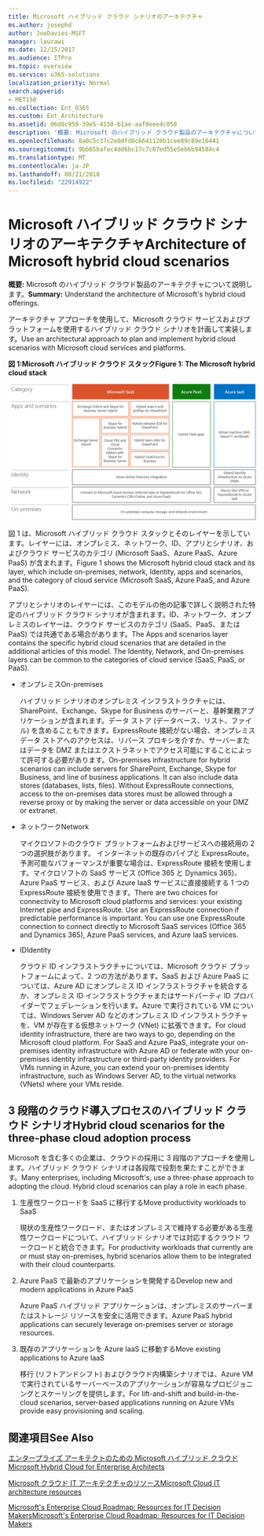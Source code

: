 ```yaml
---
title: Microsoft ハイブリッド クラウド シナリオのアーキテクチャ
ms.author: josephd
author: JoeDavies-MSFT
manager: laurawi
ms.date: 12/15/2017
ms.audience: ITPro
ms.topic: overview
ms.service: o365-solutions
localization_priority: Normal
search.appverid:
- MET150
ms.collection: Ent_O365
ms.custom: Ent_Architecture
ms.assetid: 06d8c959-39e5-4150-b1ae-aaf0eee4c058
description: '概要: Microsoft のハイブリッド クラウド製品のアーキテクチャについて説明します。'
ms.openlocfilehash: 8a0c5c37c2e0dfd0c6641128b1cee89c89e16441
ms.sourcegitcommit: 9bb65bafec4dd6bc17c7c07ed55e5eb6b94584c4
ms.translationtype: MT
ms.contentlocale: ja-JP
ms.lasthandoff: 08/21/2018
ms.locfileid: "22914922"
---
```

# <a name="architecture-of-microsoft-hybrid-cloud-scenarios"></a><span data-ttu-id="f5d84-103">Microsoft ハイブリッド クラウド シナリオのアーキテクチャ</span><span class="sxs-lookup"><span data-stu-id="f5d84-103">Architecture of Microsoft hybrid cloud scenarios</span></span>

 <span data-ttu-id="f5d84-104">**概要:** Microsoft のハイブリッド クラウド製品のアーキテクチャについて説明します。</span><span class="sxs-lookup"><span data-stu-id="f5d84-104">**Summary:** Understand the architecture of Microsoft's hybrid cloud offerings.</span></span>
  
<span data-ttu-id="f5d84-105">アーキテクチャ アプローチを使用して、Microsoft クラウド サービスおよびプラットフォームを使用するハイブリッド クラウド シナリオを計画して実装します。</span><span class="sxs-lookup"><span data-stu-id="f5d84-105">Use an architectural approach to plan and implement hybrid cloud scenarios with Microsoft cloud services and platforms.</span></span>
  
<span data-ttu-id="f5d84-106">**図 1:Microsoft ハイブリッド クラウド スタック**</span><span class="sxs-lookup"><span data-stu-id="f5d84-106">**Figure 1: The Microsoft hybrid cloud stack**</span></span>

![Microsoft ハイブリッド クラウド スタック](media/Hybrid-Poster/Hybrid-Cloud-Stack.png)
  
<span data-ttu-id="f5d84-108">図 1 は、Microsoft ハイブリッド クラウド スタックとそのレイヤーを示しています。レイヤーには、オンプレミス、ネットワーク、ID、アプリとシナリオ、およびクラウド サービスのカテゴリ (Microsoft SaaS、Azure PaaS、Azure PaaS) が含まれます。</span><span class="sxs-lookup"><span data-stu-id="f5d84-108">Figure 1 shows the Microsoft hybrid cloud stack and its layer, which include on-premises, network, Identity, apps and scenarios, and the category of cloud service (Microsoft SaaS, Azure PaaS, and Azure PaaS).</span></span>
  
<span data-ttu-id="f5d84-p101">アプリとシナリオのレイヤーには、このモデルの他の記事で詳しく説明された特定のハイブリッド クラウド シナリオが含まれます。ID、ネットワーク、オンプレミスのレイヤーは、クラウド サービスのカテゴリ (SaaS、PaaS、または PaaS) では共通である場合があります。</span><span class="sxs-lookup"><span data-stu-id="f5d84-p101">The Apps and scenarios layer contains the specific hybrid cloud scenarios that are detailed in the additional articles of this model. The Identity, Network, and On-premises layers can be common to the categories of cloud service (SaaS, PaaS, or PaaS).</span></span>
  
- <span data-ttu-id="f5d84-111">オンプレミス</span><span class="sxs-lookup"><span data-stu-id="f5d84-111">On-premises</span></span>
    
    <span data-ttu-id="f5d84-p102">ハイブリッド シナリオのオンプレミス インフラストラクチャには、SharePoint、Exchange、Skype for Business のサーバーと、基幹業務アプリケーションが含まれます。データ ストア (データベース、リスト、ファイル) を含めることもできます。ExpressRoute 接続がない場合、オンプレミス データ ストアへのアクセスは、リバース プロキシを介すか、サーバーまたはデータを DMZ またはエクストラネットでアクセス可能にすることによって許可する必要があります。</span><span class="sxs-lookup"><span data-stu-id="f5d84-p102">On-premises infrastructure for hybrid scenarios can include servers for SharePoint, Exchange, Skype for Business, and line of business applications. It can also include data stores (databases, lists, files). Without ExpressRoute connections, access to the on-premises data stores must be allowed through a reverse proxy or by making the server or data accessible on your DMZ or extranet.</span></span>
    
- <span data-ttu-id="f5d84-115">ネットワーク</span><span class="sxs-lookup"><span data-stu-id="f5d84-115">Network</span></span>
    
    <span data-ttu-id="f5d84-p103">マイクロソフトのクラウド プラットフォームおよびサービスへの接続用の 2 つの選択肢があります。 インターネットの既存のパイプと ExpressRoute。予測可能なパフォーマンスが重要な場合は、ExpressRoute 接続を使用します。マイクロソフトの SaaS サービス (Office 365 と Dynamics 365)、Azure PaaS サービス、および Azure IaaS サービスに直接接続する 1 つの ExpressRoute 接続を使用できます。</span><span class="sxs-lookup"><span data-stu-id="f5d84-p103">There are two choices for connectivity to Microsoft cloud platforms and services: your existing Internet pipe and ExpressRoute. Use an ExpressRoute connection if predictable performance is important. You can use one ExpressRoute connection to connect directly to Microsoft SaaS services (Office 365 and Dynamics 365), Azure PaaS services, and Azure IaaS services.</span></span>
    
- <span data-ttu-id="f5d84-119">ID</span><span class="sxs-lookup"><span data-stu-id="f5d84-119">Identity</span></span>
    
    <span data-ttu-id="f5d84-p104">クラウド ID インフラストラクチャについては、Microsoft クラウド プラットフォームによって、2 つの方法があります。SaaS および Azure PaaS については、Azure AD にオンプレミス ID インフラストラクチャを統合するか、オンプレミス ID インフラストラクチャまたはサードパーティ ID プロバイダーでフェデレーションを行います。Azure で実行されている VM については、Windows Server AD などのオンプレミス ID インフラストラクチャを、VM が存在する仮想ネットワーク (VNet) に拡張できます。</span><span class="sxs-lookup"><span data-stu-id="f5d84-p104">For cloud identity infrastructure, there are two ways to go, depending on the Microsoft cloud platform. For SaaS and Azure PaaS, integrate your on-premises identity infrastructure with Azure AD or federate with your on-premises identity infrastructure or third-party identity providers. For VMs running in Azure, you can extend your on-premises identity infrastructure, such as Windows Server AD, to the virtual networks (VNets) where your VMs reside.</span></span>
    
## <a name="hybrid-cloud-scenarios-for-the-three-phase-cloud-adoption-process"></a><span data-ttu-id="f5d84-123">3 段階のクラウド導入プロセスのハイブリッド クラウド シナリオ</span><span class="sxs-lookup"><span data-stu-id="f5d84-123">Hybrid cloud scenarios for the three-phase cloud adoption process</span></span>

<span data-ttu-id="f5d84-p105">Microsoft を含む多くの企業は、クラウドの採用に 3 段階のアプローチを使用します。ハイブリッド クラウド シナリオは各段階で役割を果たすことができます。</span><span class="sxs-lookup"><span data-stu-id="f5d84-p105">Many enterprises, including Microsoft's, use a three-phase approach to adopting the cloud. Hybrid cloud scenarios can play a role in each phase.</span></span>
  
1. <span data-ttu-id="f5d84-126">生産性ワークロードを SaaS に移行する</span><span class="sxs-lookup"><span data-stu-id="f5d84-126">Move productivity workloads to SaaS</span></span>
    
    <span data-ttu-id="f5d84-127">現状の生産性ワークロード、またはオンプレミスで維持する必要がある生産性ワークロードについて、ハイブリッド シナリオでは対応するクラウド ワークロードと統合できます。</span><span class="sxs-lookup"><span data-stu-id="f5d84-127">For productivity workloads that currently are or must stay on-premises, hybrid scenarios allow them to be integrated with their cloud counterparts.</span></span>
    
2. <span data-ttu-id="f5d84-128">Azure PaaS で最新のアプリケーションを開発する</span><span class="sxs-lookup"><span data-stu-id="f5d84-128">Develop new and modern applications in Azure PaaS</span></span>
    
    <span data-ttu-id="f5d84-129">Azure PaaS ハイブリッド アプリケーションは、オンプレミスのサーバーまたはストレージ リソースを安全に活用できます。</span><span class="sxs-lookup"><span data-stu-id="f5d84-129">Azure PaaS hybrid applications can securely leverage on-premises server or storage resources.</span></span>
    
3. <span data-ttu-id="f5d84-130">既存のアプリケーションを Azure IaaS に移動する</span><span class="sxs-lookup"><span data-stu-id="f5d84-130">Move existing applications to Azure IaaS</span></span>
    
    <span data-ttu-id="f5d84-131">移行 (リフトアンドシフト) およびクラウド内構築シナリオでは、Azure VM で実行されているサーバーベースのアプリケーションが容易なプロビジョニングとスケーリングを提供します。</span><span class="sxs-lookup"><span data-stu-id="f5d84-131">For lift-and-shift and build-in-the-cloud scenarios, server-based applications running on Azure VMs provide easy provisioning and scaling.</span></span>
    
## <a name="see-also"></a><span data-ttu-id="f5d84-132">関連項目</span><span class="sxs-lookup"><span data-stu-id="f5d84-132">See Also</span></span>

[<span data-ttu-id="f5d84-133">エンタープライズ アーキテクトのための Microsoft ハイブリッド クラウド</span><span class="sxs-lookup"><span data-stu-id="f5d84-133">Microsoft Hybrid Cloud for Enterprise Architects</span></span>](microsoft-hybrid-cloud-for-enterprise-architects.md)
  
[<span data-ttu-id="f5d84-134">Microsoft クラウド IT アーキテクチャのリソース</span><span class="sxs-lookup"><span data-stu-id="f5d84-134">Microsoft Cloud IT architecture resources</span></span>](microsoft-cloud-it-architecture-resources.md)

[<span data-ttu-id="f5d84-135">Microsoft's Enterprise Cloud Roadmap: Resources for IT Decision Makers</span><span class="sxs-lookup"><span data-stu-id="f5d84-135">Microsoft's Enterprise Cloud Roadmap: Resources for IT Decision Makers</span></span>](https://sway.com/FJ2xsyWtkJc2taRD)



